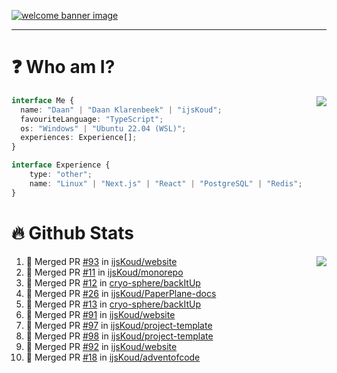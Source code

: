 <h1 align="center" style="display:none;"></h1>

<a href="https://ijskoud.dev/"><img src="https://cdn.ijskoud.dev/files/IIcds5oPKl.png" alt="welcome banner image" /></a>

---

# ❓ Who am I?

<img align="right" src="http://gh-stats.ijskoud.dev/api/top-langs?username=ijsKoud&cache_seconds=1800&layout=compact&hide_border=true&hide_rank=true&show_icons=true&theme=dark&title_color=ffffff&hide_border=true&locale=en" />

```typescript
interface Me {
  name: "Daan" | "Daan Klarenbeek" | "ijsKoud";
  favouriteLanguage: "TypeScript";
  os: "Windows" | "Ubuntu 22.04 (WSL)";
  experiences: Experience[];
}

interface Experience {
    type: "other";
    name: "Linux" | "Next.js" | "React" | "PostgreSQL" | "Redis";
}
```

# 🔥 Github Stats

<img align="right" src="http://gh-stats.ijskoud.dev/api? username=ijsKoud&cache_seconds=1800&hide_border=true&hide_rank=true&show_icons=true&theme=dark&title_color=ffffff&hide_border=true&locale=en">

<!--START_SECTION:activity-->
1. 🎉 Merged PR [#93](https://github.com/ijsKoud/website/pull/93) in [ijsKoud/website](https://github.com/ijsKoud/website)
2. 🎉 Merged PR [#11](https://github.com/ijsKoud/monorepo/pull/11) in [ijsKoud/monorepo](https://github.com/ijsKoud/monorepo)
3. 🎉 Merged PR [#12](https://github.com/cryo-sphere/backItUp/pull/12) in [cryo-sphere/backItUp](https://github.com/cryo-sphere/backItUp)
4. 🎉 Merged PR [#26](https://github.com/ijsKoud/PaperPlane-docs/pull/26) in [ijsKoud/PaperPlane-docs](https://github.com/ijsKoud/PaperPlane-docs)
5. 🎉 Merged PR [#13](https://github.com/cryo-sphere/backItUp/pull/13) in [cryo-sphere/backItUp](https://github.com/cryo-sphere/backItUp)
6. 🎉 Merged PR [#91](https://github.com/ijsKoud/website/pull/91) in [ijsKoud/website](https://github.com/ijsKoud/website)
7. 🎉 Merged PR [#97](https://github.com/ijsKoud/project-template/pull/97) in [ijsKoud/project-template](https://github.com/ijsKoud/project-template)
8. 🎉 Merged PR [#98](https://github.com/ijsKoud/project-template/pull/98) in [ijsKoud/project-template](https://github.com/ijsKoud/project-template)
9. 🎉 Merged PR [#92](https://github.com/ijsKoud/website/pull/92) in [ijsKoud/website](https://github.com/ijsKoud/website)
10. 🎉 Merged PR [#18](https://github.com/ijsKoud/adventofcode/pull/18) in [ijsKoud/adventofcode](https://github.com/ijsKoud/adventofcode)
<!--END_SECTION:activity-->

<h1 align="center" style="display:none;"></h1>
